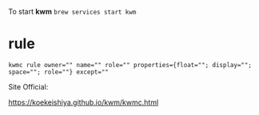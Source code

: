 

To start **kwm** `brew services start kwm`

# rule

```
kwmc rule owner="" name="" role="" properties={float=""; display=""; space=""; role=""} except=""
```

Site Official:

https://koekeishiya.github.io/kwm/kwmc.html

